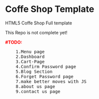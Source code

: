 <h1>Coffe Shop Template</h1>
<p>HTML5 Coffe Shop Full template</p>
<p>This Repo is not complete yet!</p>
<p>
<b style="color: red;"> #TODO: </b>
    <pre>
    1.Menu page 
    2.Dashboard 
    3.Cart-Page 
    4.Confirm Password page 
    5.Blog Section 
    6.Forget Password page 
    7.make better moves with JS
    8.about us page
    9.contact us page
    </pre>
</p>